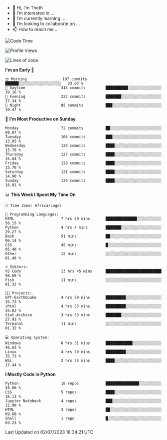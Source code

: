 <!---
thoth2357/thoth2357 is a ✨ special ✨ repository because its `README.md` (this file) appears on your GitHub profile.
You can click the Preview link to take a look at your changes.
--->

- 👋 Hi, I’m Thoth
- 👀 I’m interested in ...
- 🌱 I’m currently learning ...
- 💞️ I’m looking to collaborate on ...
- 📫 How to reach me ...




<!--START_SECTION:waka-->
![Code Time](http://img.shields.io/badge/Code%20Time-2%2C115%20hrs%2030%20mins-blue)

![Profile Views](http://img.shields.io/badge/Profile%20Views-0-blue)

![Lines of code](https://img.shields.io/badge/From%20Hello%20World%20I%27ve%20Written-29.1%20million%20lines%20of%20code-blue)

**I'm an Early 🐤** 

```text
🌞 Morning                187 commits         ██████░░░░░░░░░░░░░░░░░░░   23.03 % 
🌆 Daytime                318 commits         ██████████░░░░░░░░░░░░░░░   39.16 % 
🌃 Evening                222 commits         ███████░░░░░░░░░░░░░░░░░░   27.34 % 
🌙 Night                  85 commits          ███░░░░░░░░░░░░░░░░░░░░░░   10.47 % 
```
📅 **I'm Most Productive on Sunday** 

```text
Monday                   72 commits          ██░░░░░░░░░░░░░░░░░░░░░░░   08.87 % 
Tuesday                  106 commits         ███░░░░░░░░░░░░░░░░░░░░░░   13.05 % 
Wednesday                128 commits         ████░░░░░░░░░░░░░░░░░░░░░   15.76 % 
Thursday                 127 commits         ████░░░░░░░░░░░░░░░░░░░░░   15.64 % 
Friday                   128 commits         ████░░░░░░░░░░░░░░░░░░░░░   15.76 % 
Saturday                 121 commits         ████░░░░░░░░░░░░░░░░░░░░░   14.90 % 
Sunday                   130 commits         ████░░░░░░░░░░░░░░░░░░░░░   16.01 % 
```


📊 **This Week I Spent My Time On** 

```text
🕑︎ Time Zone: Africa/Lagos

💬 Programming Languages: 
HTML                     7 hrs 49 mins       ██████████████░░░░░░░░░░░   56.15 % 
Python                   4 hrs 4 mins        ███████░░░░░░░░░░░░░░░░░░   29.27 % 
Bash                     51 mins             ██░░░░░░░░░░░░░░░░░░░░░░░   06.14 % 
CSS                      45 mins             █░░░░░░░░░░░░░░░░░░░░░░░░   05.40 % 
Other                    12 mins             ░░░░░░░░░░░░░░░░░░░░░░░░░   01.48 % 

🔥 Editors: 
VS Code                  13 hrs 45 mins      █████████████████████████   98.68 % 
Fish                     11 mins             ░░░░░░░░░░░░░░░░░░░░░░░░░   01.32 % 

🐱‍💻 Projects: 
GPT-EarthQuake           4 hrs 59 mins       █████████░░░░░░░░░░░░░░░░   35.73 % 
xhtml                    4 hrs 53 mins       █████████░░░░░░░░░░░░░░░░   35.02 % 
Stat-Archive             3 hrs 53 mins       ███████░░░░░░░░░░░░░░░░░░   27.93 % 
Terminal                 11 mins             ░░░░░░░░░░░░░░░░░░░░░░░░░   01.32 % 

💻 Operating System: 
Windows                  6 hrs 31 mins       ████████████░░░░░░░░░░░░░   46.83 % 
Linux                    4 hrs 59 mins       █████████░░░░░░░░░░░░░░░░   35.73 % 
WSL                      2 hrs 25 mins       ████░░░░░░░░░░░░░░░░░░░░░   17.44 % 
```

**I Mostly Code in Python** 

```text
Python                   18 repos            ███████████████░░░░░░░░░░   58.06 % 
CSS                      5 repos             ████░░░░░░░░░░░░░░░░░░░░░   16.13 % 
Jupyter Notebook         4 repos             ███░░░░░░░░░░░░░░░░░░░░░░   12.90 % 
HTML                     3 repos             ██░░░░░░░░░░░░░░░░░░░░░░░   09.68 % 
Shell                    1 repo              █░░░░░░░░░░░░░░░░░░░░░░░░   03.23 % 
```




 Last Updated on 02/07/2023 18:34:21 UTC
<!--END_SECTION:waka-->
<!--![](http://github-profile-summary-cards.vercel.app/api/cards/profile-details?username=thoth2357&theme=2077)

![](http://github-profile-summary-cards.vercel.app/api/cards/stats?username=thoth2357&theme=2077)![](http://github-profile-summary-cards.vercel.app/api/cards/productive-time?username=thoth2357&theme=2077&utcOffset=8) -->
